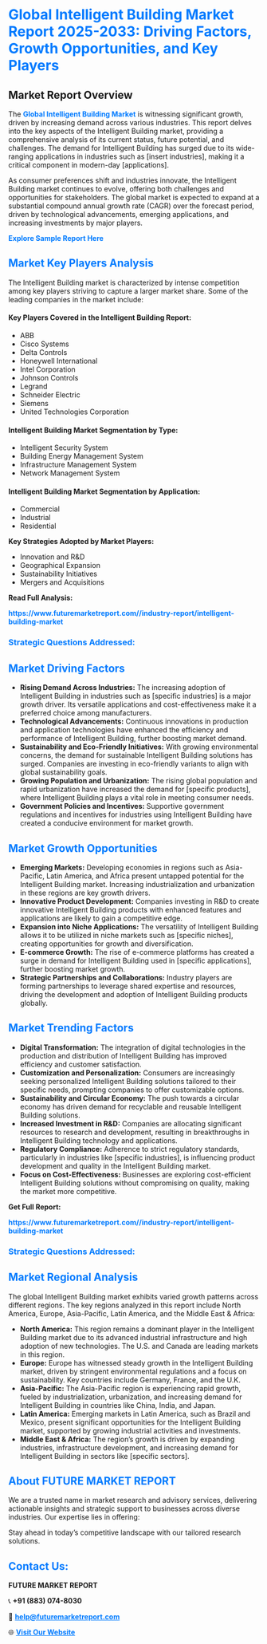 <h1 style="color: #007BFF;">Global Intelligent Building Market Report 2025-2033: Driving Factors, Growth Opportunities, and Key Players</h1>

<section id="overview">
<h2>Market Report Overview</h2>
<p>The <a href="https://www.futuremarketreport.com//industry-report/intelligent-building-market" style="color: #007BFF; text-decoration: none;"><strong>Global Intelligent Building Market</strong></a> is witnessing significant growth, driven by increasing demand across various industries. This report delves into the key aspects of the Intelligent Building market, providing a comprehensive analysis of its current status, future potential, and challenges. The demand for Intelligent Building has surged due to its wide-ranging applications in industries such as [insert industries], making it a critical component in modern-day [applications].</p>
<p>As consumer preferences shift and industries innovate, the Intelligent Building market continues to evolve, offering both challenges and opportunities for stakeholders. The global market is expected to expand at a substantial compound annual growth rate (CAGR) over the forecast period, driven by technological advancements, emerging applications, and increasing investments by major players.</p>
</section>

<section id="overview">
<p><a href="https://www.futuremarketreport.com//request-sample/reportId=58817" style="color: #007BFF; text-decoration: none;"><strong>Explore Sample Report Here</strong></a></p>
</section>

<section id="key-players">
<h2 style="color: #007BFF;">Market Key Players Analysis</h2>
<p>The Intelligent Building market is characterized by intense competition among key players striving to capture a larger market share. Some of the leading companies in the market include:</p>
<h4>Key Players Covered in the Intelligent Building Report:</h4>
<ul><li>ABB</li><li>Cisco Systems</li><li>Delta Controls</li><li>Honeywell International</li><li>Intel Corporation</li><li>Johnson Controls</li><li>Legrand</li><li>Schneider Electric</li><li>Siemens</li><li>United Technologies Corporation</li></ul>
<h4>Intelligent Building Market Segmentation by Type:</h4>
<ul><li>Intelligent Security System</li><li>Building Energy Management System</li><li>Infrastructure Management System</li><li>Network Management System</li></ul>

<h4>Intelligent Building Market Segmentation by Application:</h4>
<ul><li>Commercial</li><li>Industrial</li><li>Residential</li></ul>
<p><strong>Key Strategies Adopted by Market Players:</strong></p>
<ul>
<li>Innovation and R&D</li>
<li>Geographical Expansion</li>
<li>Sustainability Initiatives</li>
<li>Mergers and Acquisitions</li>
</ul>
</section>

<section>
<p><strong>Read Full Analysis: </strong></p><a href="https://www.futuremarketreport.com//industry-report/intelligent-building-market" style="color: #007BFF; text-decoration: none;"><strong>https://www.futuremarketreport.com//industry-report/intelligent-building-market</strong></a>
<h3 style="color: #007BFF;">Strategic Questions Addressed:</h3>
</section>

<section id="driving-factors">
<h2 style="color: #007BFF;">Market Driving Factors</h2>
<ul>
<li><strong>Rising Demand Across Industries:</strong> The increasing adoption of Intelligent Building in industries such as [specific industries] is a major growth driver. Its versatile applications and cost-effectiveness make it a preferred choice among manufacturers.</li>
<li><strong>Technological Advancements:</strong> Continuous innovations in production and application technologies have enhanced the efficiency and performance of Intelligent Building, further boosting market demand.</li>
<li><strong>Sustainability and Eco-Friendly Initiatives:</strong> With growing environmental concerns, the demand for sustainable Intelligent Building solutions has surged. Companies are investing in eco-friendly variants to align with global sustainability goals.</li>
<li><strong>Growing Population and Urbanization:</strong> The rising global population and rapid urbanization have increased the demand for [specific products], where Intelligent Building plays a vital role in meeting consumer needs.</li>
<li><strong>Government Policies and Incentives:</strong> Supportive government regulations and incentives for industries using Intelligent Building have created a conducive environment for market growth.</li>
</ul>
</section>

<section id="growth-opportunities">
<h2 style="color: #007BFF;">Market Growth Opportunities</h2>
<ul>
<li><strong>Emerging Markets:</strong> Developing economies in regions such as Asia-Pacific, Latin America, and Africa present untapped potential for the Intelligent Building market. Increasing industrialization and urbanization in these regions are key growth drivers.</li>
<li><strong>Innovative Product Development:</strong> Companies investing in R&D to create innovative Intelligent Building products with enhanced features and applications are likely to gain a competitive edge.</li>
<li><strong>Expansion into Niche Applications:</strong> The versatility of Intelligent Building allows it to be utilized in niche markets such as [specific niches], creating opportunities for growth and diversification.</li>
<li><strong>E-commerce Growth:</strong> The rise of e-commerce platforms has created a surge in demand for Intelligent Building used in [specific applications], further boosting market growth.</li>
<li><strong>Strategic Partnerships and Collaborations:</strong> Industry players are forming partnerships to leverage shared expertise and resources, driving the development and adoption of Intelligent Building products globally.</li>
</ul>
</section>

<section id="trending-factors">
<h2 style="color: #007BFF;">Market Trending Factors</h2>
<ul>
<li><strong>Digital Transformation:</strong> The integration of digital technologies in the production and distribution of Intelligent Building has improved efficiency and customer satisfaction.</li>
<li><strong>Customization and Personalization:</strong> Consumers are increasingly seeking personalized Intelligent Building solutions tailored to their specific needs, prompting companies to offer customizable options.</li>
<li><strong>Sustainability and Circular Economy:</strong> The push towards a circular economy has driven demand for recyclable and reusable Intelligent Building solutions.</li>
<li><strong>Increased Investment in R&D:</strong> Companies are allocating significant resources to research and development, resulting in breakthroughs in Intelligent Building technology and applications.</li>
<li><strong>Regulatory Compliance:</strong> Adherence to strict regulatory standards, particularly in industries like [specific industries], is influencing product development and quality in the Intelligent Building market.</li>
<li><strong>Focus on Cost-Effectiveness:</strong> Businesses are exploring cost-efficient Intelligent Building solutions without compromising on quality, making the market more competitive.</li>
</ul>
</section>

<section>
<p><strong>Get Full Report: </strong></p><a href="https://www.futuremarketreport.com//industry-report/intelligent-building-market" style="color: #007BFF; text-decoration: none;"><strong>https://www.futuremarketreport.com//industry-report/intelligent-building-market</strong></a>
<h3 style="color: #007BFF;">Strategic Questions Addressed:</h3>
</section>


<section id="regional-analysis">
<h2 style="color: #007BFF;">Market Regional Analysis</h2>
<p>The global Intelligent Building market exhibits varied growth patterns across different regions. The key regions analyzed in this report include North America, Europe, Asia-Pacific, Latin America, and the Middle East & Africa:</p>
<ul>
<li><strong>North America:</strong> This region remains a dominant player in the Intelligent Building market due to its advanced industrial infrastructure and high adoption of new technologies. The U.S. and Canada are leading markets in this region.</li>
<li><strong>Europe:</strong> Europe has witnessed steady growth in the Intelligent Building market, driven by stringent environmental regulations and a focus on sustainability. Key countries include Germany, France, and the U.K.</li>
<li><strong>Asia-Pacific:</strong> The Asia-Pacific region is experiencing rapid growth, fueled by industrialization, urbanization, and increasing demand for Intelligent Building in countries like China, India, and Japan.</li>
<li><strong>Latin America:</strong> Emerging markets in Latin America, such as Brazil and Mexico, present significant opportunities for the Intelligent Building market, supported by growing industrial activities and investments.</li>
<li><strong>Middle East & Africa:</strong> The region’s growth is driven by expanding industries, infrastructure development, and increasing demand for Intelligent Building in sectors like [specific sectors].</li>
</ul>
</section>

<footer>
<h2 style="color: #007BFF;">About FUTURE MARKET REPORT</h2>
<p>We are a trusted name in market research and advisory services, delivering actionable insights and strategic support to businesses across diverse industries. Our expertise lies in offering:</p>

<p>Stay ahead in today’s competitive landscape with our tailored research solutions.</p>

<h2 style="color: #007BFF;">Contact Us:</h2>
<p><strong>FUTURE MARKET REPORT</strong></p>
<p>📞 <strong>+91 (883) 074-8030</strong></p>
<p>📧 <strong><a href="mailto:help@futuremarketreport.com" style="color: #007BFF;">help@futuremarketreport.com</a></strong></p>
<p>🌐 <strong><a href="https://www.futuremarketreport.com/" style="color: #007BFF;">Visit Our Website</a></strong></p>
</footer>